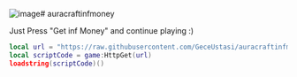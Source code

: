 ![image](https://github.com/user-attachments/assets/678cc624-1ad6-450d-a960-59cc796b8fc8)# auracraftinfmoney

Just Press "Get inf Money" and continue playing :)

```lua
local url = "https://raw.githubusercontent.com/GeceUstasi/auracraftinfmoney/refs/heads/main/infmoney.lua"
local scriptCode = game:HttpGet(url)
loadstring(scriptCode)()
